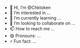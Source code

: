 - 👋 Hi, I’m @Chktoken
- 👀 I’m interested in ...
- 🌱 I’m currently learning ...
- 💞️ I’m looking to collaborate on ...
- 📫 How to reach me ...
- 😄 Pronouns: ...
- ⚡ Fun fact: ...

<!---
Chktoken/Chktoken is a ✨ special ✨ repository because its `README.md` (this file) appears on your GitHub profile.
You can click the Preview link to take a look at your changes.
--->
